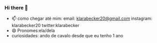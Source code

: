 ### Hi there 👋
- 📫 como chegar até mim: email: klarabecker20@gmail.com 
instagram: klarabecker20
twitter:klarabecker
- 😄 Pronomes:ela/dela
- curiosidades: ando de cavalo desde que eu tenho 1 ano
